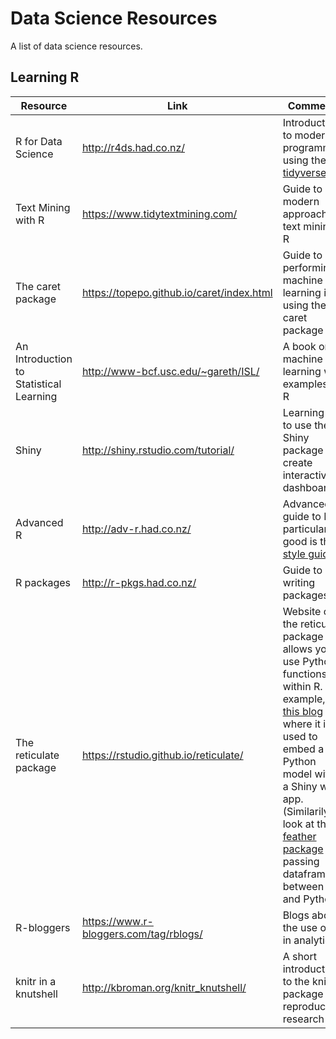 # Data Science Resources
A list of data science resources.

## Learning R

| Resource           | Link | Comments |
| ------------------ | ----- | -------- |
| R for Data Science | http://r4ds.had.co.nz/ | Introduction to modern R programming using the [tidyverse](https://www.tidyverse.org/)|
| Text Mining with R | https://www.tidytextmining.com/ | Guide to a modern approach to text mining in R |
| The caret package  | https://topepo.github.io/caret/index.html | Guide to performing machine learning in R using the caret package |
| An Introduction to Statistical Learning | http://www-bcf.usc.edu/~gareth/ISL/ | A book on machine learning with examples in R |
| Shiny | http://shiny.rstudio.com/tutorial/ | Learning for to use the Shiny package to create interactive dashboards |
| Advanced R | http://adv-r.had.co.nz/ | Advanced guide to R, particularly good is the [style guide](http://adv-r.had.co.nz/Style.html)|
| R packages | http://r-pkgs.had.co.nz/ | Guide to writing packages |
| The reticulate package | https://rstudio.github.io/reticulate/ | Website of the reticulate package that allows you to use Python functions within R. For example, see [this blog](https://rviews.rstudio.com/2018/04/17/reticulated-shiny/) where it is used to embed a Python model within a Shiny web app. (Similarily look at the [feather package](http://blog.rstudio.com/2016/03/29/feather/) for passing dataframes between R and Python.) |
| R-bloggers | https://www.r-bloggers.com/tag/rblogs/ | Blogs about the use of R in analytics |
| knitr in a knutshell | http://kbroman.org/knitr_knutshell/ | A short introduction to the knitr package for reproducible research |
